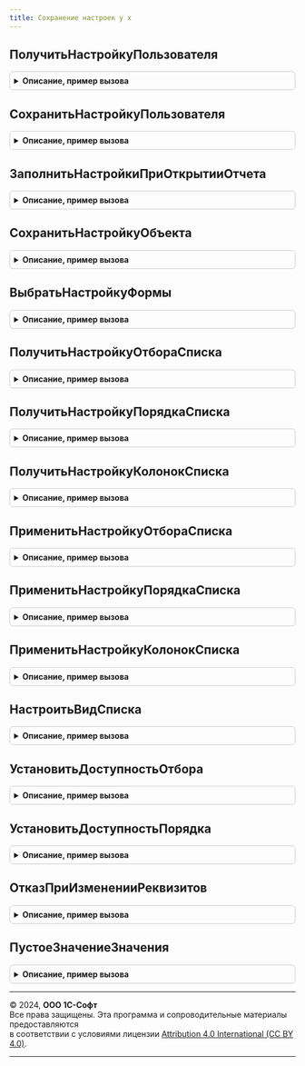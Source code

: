 ```yaml
---
title: Сохранение настроек у х
---
```



## ПолучитьНастройкуПользователя
<details style="margin: 1em 0; padding: 0.5em; border: 1px solid #ccc; border-radius: 6px;">

<summary style="font-weight: bold; cursor: pointer;">Описание, пример вызова</summary>

```bsl
// ПРОЦЕДУРЫ И ФУНКЦИИ МЕХАНИЗМА УПРАВЛЕНИЯ НАСТРОЙКАМИ

Функция ПолучитьНастройкуПользователя(НастраиваемыйОбъект,ТипНастройки,Пользователь = Неопределено) Экспорт
```

Пример вызова
```bsl
Результат = СохранениеНастроекУХ.ПолучитьНастройкуПользователя(НастраиваемыйОбъект, ТипНастройки, Пользователь);
```
</details>

## СохранитьНастройкуПользователя
<details style="margin: 1em 0; padding: 0.5em; border: 1px solid #ccc; border-radius: 6px;">

<summary style="font-weight: bold; cursor: pointer;">Описание, пример вызова</summary>

```bsl

Процедура СохранитьНастройкуПользователя(НастраиваемыйОбъект,ТипНастройки,Пользователь,ДанныеНастройки,Описание="") Экспорт
```

Пример вызова
```bsl
СохранениеНастроекУХ.СохранитьНастройкуПользователя(НастраиваемыйОбъект, ТипНастройки, Пользователь, ДанныеНастройки, Описание);
```
</details>

## ЗаполнитьНастройкиПриОткрытииОтчета
<details style="margin: 1em 0; padding: 0.5em; border: 1px solid #ccc; border-radius: 6px;">

<summary style="font-weight: bold; cursor: pointer;">Описание, пример вызова</summary>

```bsl

Функция ЗаполнитьНастройкиПриОткрытииОтчета(ОтчетОбъект) Экспорт
```

Пример вызова
```bsl
Результат = СохранениеНастроекУХ.ЗаполнитьНастройкиПриОткрытииОтчета(ОтчетОбъект) 
```
</details>

## СохранитьНастройкуОбъекта
<details style="margin: 1em 0; padding: 0.5em; border: 1px solid #ccc; border-radius: 6px;">

<summary style="font-weight: bold; cursor: pointer;">Описание, пример вызова</summary>

```bsl

// Процедура сохраняет настройки формы.
//
// Параметры:
//  СохраненнаяНастройка       - СправочникСсылка.СохраненныеНастройки - сохраняемая настройка.
//  СохраняемыеНастройки - параметры настройки формы.
//
Процедура СохранитьНастройкуОбъекта(СохраненнаяНастройка, СохраняемыеНастройки,Описание="") Экспорт
```

Пример вызова
```bsl
СохранениеНастроекУХ.СохранитьНастройкуОбъекта(СохраненнаяНастройка, СохраняемыеНастройки, Описание);
```
</details>

## ВыбратьНастройкуФормы
<details style="margin: 1em 0; padding: 0.5em; border: 1px solid #ccc; border-radius: 6px;">

<summary style="font-weight: bold; cursor: pointer;">Описание, пример вызова</summary>

```bsl

// Процедура открывает форму выбора настройки форм.
//
// Параметры:
//  ФормаВладелец            - Форма - форма, которая является владельцем формы выбора.
//  НастраиваемыйОбъект       - объект, для которой выбирается настройка.
//  РежимСохраненияНастройки - Истина - форма открыта для выбора сохраняемой настройки.
//
Процедура ВыбратьНастройкуФормы(СохраненнаяНастройка, ФормаВладелец, НастраиваемыйОбъект, РежимСохраненияНастройки) Экспорт
```

Пример вызова
```bsl
СохранениеНастроекУХ.ВыбратьНастройкуФормы(СохраненнаяНастройка, ФормаВладелец, НастраиваемыйОбъект, РежимСохраненияНастройки) 
```
</details>

## ПолучитьНастройкуОтбораСписка
<details style="margin: 1em 0; padding: 0.5em; border: 1px solid #ccc; border-radius: 6px;">

<summary style="font-weight: bold; cursor: pointer;">Описание, пример вызова</summary>

```bsl

// Возвращает настройки отбора списка в виде таблицы
//
// Параметры:
//  Отбор - (Отбор) - отбор, по которому строится таблица
//
// Возвращаемое значение:
//  (ТаблицаЗначений) - таблица с значениями отбора
//
Функция ПолучитьНастройкуОтбораСписка(Отбор) Экспорт
```

Пример вызова
```bsl
Результат = СохранениеНастроекУХ.ПолучитьНастройкуОтбораСписка(Отбор) 
```
</details>

## ПолучитьНастройкуПорядкаСписка
<details style="margin: 1em 0; padding: 0.5em; border: 1px solid #ccc; border-radius: 6px;">

<summary style="font-weight: bold; cursor: pointer;">Описание, пример вызова</summary>

```bsl

// Возвращает натсройки сортировок списка в виде таблицы
//
// Параметры:
//  Порядок - (Порядок) - Порядок, по которому строится таблица
//
// Возвращаемое значение:
//  (ТаблицаЗначений) - таблица с значениями сортировок
//
Функция ПолучитьНастройкуПорядкаСписка(Порядок) Экспорт
```

Пример вызова
```bsl
Результат = СохранениеНастроекУХ.ПолучитьНастройкуПорядкаСписка(Порядок) 
```
</details>

## ПолучитьНастройкуКолонокСписка
<details style="margin: 1em 0; padding: 0.5em; border: 1px solid #ccc; border-radius: 6px;">

<summary style="font-weight: bold; cursor: pointer;">Описание, пример вызова</summary>

```bsl

// Возвращает натсройки колонок списка в виде таблицы.
//
// Параметры:
//  Колонки - (Колонки) - колонки списка, по которым строится таблица
//
// Возвращаемое значение:
//  (ТаблицаЗначений) - таблица с значениями настройк
//
Функция ПолучитьНастройкуКолонокСписка(Колонки) Экспорт
```

Пример вызова
```bsl
Результат = СохранениеНастроекУХ.ПолучитьНастройкуКолонокСписка(Колонки) 
```
</details>

## ПрименитьНастройкуОтбораСписка
<details style="margin: 1em 0; padding: 0.5em; border: 1px solid #ccc; border-radius: 6px;">

<summary style="font-weight: bold; cursor: pointer;">Описание, пример вызова</summary>

```bsl

// Устанавливает настройки отбора списка по сохраненным значениям из таблицы.
//
// Параметры:
//  СтруктураНастроек - Структура - структура применяемых настроек.
//  КлючЗначения      - Строка - ключ применяемой настройки.
//  Отбор             - (Отбор) - Настройка отбора формы
//
Процедура ПрименитьНастройкуОтбораСписка(СтруктураНастроек, КлючЗначения, Отбор) Экспорт
```

Пример вызова
```bsl
СохранениеНастроекУХ.ПрименитьНастройкуОтбораСписка(СтруктураНастроек, КлючЗначения, Отбор) 
```
</details>

## ПрименитьНастройкуПорядкаСписка
<details style="margin: 1em 0; padding: 0.5em; border: 1px solid #ccc; border-radius: 6px;">

<summary style="font-weight: bold; cursor: pointer;">Описание, пример вызова</summary>

```bsl

// Устанавливает настройки сортировки списка по сохраненным значениям из таблицы
//
// Параметры:
//  СтруктураНастроек - Структура - структура применяемых настроек.
//  КлючЗначения      - Строка - ключ применяемой настройки.
//  Порядок           - (Порядок) - настройка порядка формы.
//
Процедура ПрименитьНастройкуПорядкаСписка(СтруктураНастроек, КлючЗначения, Порядок, НастройкаПорядка) Экспорт
```

Пример вызова
```bsl
СохранениеНастроекУХ.ПрименитьНастройкуПорядкаСписка(СтруктураНастроек, КлючЗначения, Порядок, НастройкаПорядка) 
```
</details>

## ПрименитьНастройкуКолонокСписка
<details style="margin: 1em 0; padding: 0.5em; border: 1px solid #ccc; border-radius: 6px;">

<summary style="font-weight: bold; cursor: pointer;">Описание, пример вызова</summary>

```bsl

// Устанавливает настройки колонок списка по сохраненным значениям из таблицы.
//
// Параметры:
//  СтруктураНастроек - Структура - структура применяемых настроек.
//  КлючЗначения      - Строка - ключ применяемой настройки.
//  Колонки           - (Колонки) - настраиваемые колонки списка.
//
Процедура ПрименитьНастройкуКолонокСписка(СтруктураНастроек, КлючЗначения, Колонки) Экспорт
```

Пример вызова
```bsl
СохранениеНастроекУХ.ПрименитьНастройкуКолонокСписка(СтруктураНастроек, КлючЗначения, Колонки) 
```
</details>

## НастроитьВидСписка
<details style="margin: 1em 0; padding: 0.5em; border: 1px solid #ccc; border-radius: 6px;">

<summary style="font-weight: bold; cursor: pointer;">Описание, пример вызова</summary>

```bsl


Процедура НастроитьВидСписка(ТабличноеПоле, Пользователь) Экспорт
```

Пример вызова
```bsl
СохранениеНастроекУХ.НастроитьВидСписка(ТабличноеПоле, Пользователь) 
```
</details>

## УстановитьДоступностьОтбора
<details style="margin: 1em 0; padding: 0.5em; border: 1px solid #ccc; border-radius: 6px;">

<summary style="font-weight: bold; cursor: pointer;">Описание, пример вызова</summary>

```bsl


Процедура УстановитьДоступностьОтбора(ТабличноеПоле, Знач ОбязательныеОтборы = "") Экспорт
```

Пример вызова
```bsl
СохранениеНастроекУХ.УстановитьДоступностьОтбора(ТабличноеПоле, ОбязательныеОтборы);
```
</details>

## УстановитьДоступностьПорядка
<details style="margin: 1em 0; padding: 0.5em; border: 1px solid #ccc; border-radius: 6px;">

<summary style="font-weight: bold; cursor: pointer;">Описание, пример вызова</summary>

```bsl

// Процедура устанавливает доступность всех элементов управления порядком списка.
//
// Параметры:
//  ТабличноеПоле - табличное поле списка.
//
Процедура УстановитьДоступностьПорядка(ТабличноеПоле, Доступность = Истина) Экспорт
```

Пример вызова
```bsl
СохранениеНастроекУХ.УстановитьДоступностьПорядка(ТабличноеПоле, Доступность);
```
</details>

## ОтказПриИзмененииРеквизитов
<details style="margin: 1em 0; padding: 0.5em; border: 1px solid #ccc; border-radius: 6px;">

<summary style="font-weight: bold; cursor: pointer;">Описание, пример вызова</summary>

```bsl

// Проверяет, были ли изменены указанные реквизиты объекта.
// Предназначена для установки Отказ в проверках перед записью объекта.
//
// Параметры:
//  Объект    - проверяемый объект.
//  Реквизиты - строка - список проверяемых реквизитов через запятую.
//  Отказ     - устанавливается в Истина, если реквизит был изменен.
//
Процедура ОтказПриИзмененииРеквизитов(Объект, Знач Реквизиты, Отказ) Экспорт
```

Пример вызова
```bsl
СохранениеНастроекУХ.ОтказПриИзмененииРеквизитов(Объект, Реквизиты, Отказ) 
```
</details>

## ПустоеЗначениеЗначения
<details style="margin: 1em 0; padding: 0.5em; border: 1px solid #ccc; border-radius: 6px;">

<summary style="font-weight: bold; cursor: pointer;">Описание, пример вызова</summary>

```bsl


// Функция проверяет, переданный параметр, пустой он, или нет.
//
// Параметры:
//  Параметр - параметр, значение которого проверяется.
//
// Возвращаемое значение:
//  Истина - параметр пустой;
//  Ложь   - параметр не пустой.
//
Функция ПустоеЗначениеЗначения(Значение) Экспорт
```

Пример вызова
```bsl
Результат = СохранениеНастроекУХ.ПустоеЗначениеЗначения(Значение) 
```
</details>

---

© 2024, **ООО 1С-Софт**  
Все права защищены. Эта программа и сопроводительные материалы предоставляются  
в соответствии с условиями лицензии [Attribution 4.0 International (CC BY 4.0)](https://creativecommons.org/licenses/by/4.0/legalcode).

---
